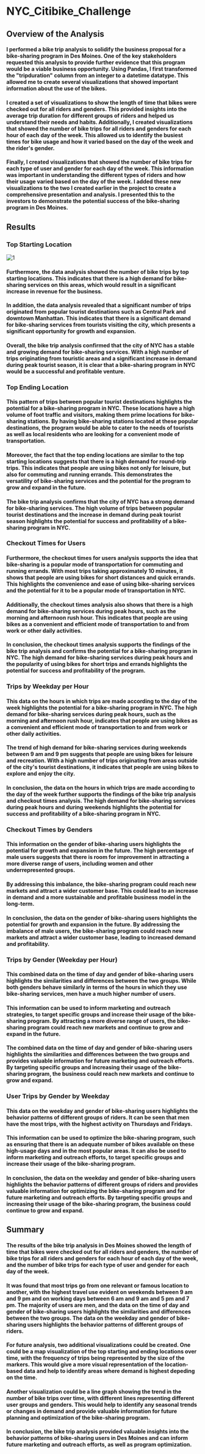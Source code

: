 # NYC_Citibike_Challenge

## Overview of the Analysis

#### I performed a bike trip analysis to solidify the business proposal for a bike-sharing program in Des Moines. One of the key stakeholders requested this analysis to provide further evidence that this program would be a viable business opportunity. Using Pandas, I first transformed the "tripduration" column from an integer to a datetime datatype. This allowed me to create several visualizations that showed important information about the use of the bikes.

#### I created a set of visualizations to show the length of time that bikes were checked out for all riders and genders. This provided insights into the average trip duration for different groups of riders and helped us understand their needs and habits. Additionally, I created visualizations that showed the number of bike trips for all riders and genders for each hour of each day of the week. This allowed us to identify the busiest times for bike usage and how it varied based on the day of the week and the rider's gender.

#### Finally, I created visualizations that showed the number of bike trips for each type of user and gender for each day of the week. This information was important in understanding the different types of riders and how their usage varied based on the day of the week. I added these new visualizations to the two I created earlier in the project to create a comprehensive presentation and analysis. I presented this to the investors to demonstrate the potential success of the bike-sharing program in Des Moines.

## Results

### Top Starting Location

![1](https://raw.githubusercontent.com/jjgomezg17/NYC_Citibike_Challenge/main/Images/1.png)

#### Furthermore, the data analysis showed the number of bike trips by top starting locations. This indicates that there is a high demand for bike-sharing services on this areas, which would result in a significant increase in revenue for the business.

#### In addition, the data analysis revealed that a significant number of trips originated from popular tourist destinations such as Central Park and downtown Manhattan. This indicates that there is a significant demand for bike-sharing services from tourists visiting the city, which presents a significant opportunity for growth and expansion.

#### Overall, the bike trip analysis confirmed that the city of NYC has a stable and growing demand for bike-sharing services. With a high number of trips originating from touristic areas and a significant increase in demand during peak tourist season, it is clear that a bike-sharing program in NYC would be a successful and profitable venture.

### Top Ending Location

#### This pattern of trips between popular tourist destinations highlights the potential for a bike-sharing program in NYC. These locations have a high volume of foot traffic and visitors, making them prime locations for bike-sharing stations. By having bike-sharing stations located at these popular destinations, the program would be able to cater to the needs of tourists as well as local residents who are looking for a convenient mode of transportation.

#### Moreover, the fact that the top ending locations are similar to the top starting locations suggests that there is a high demand for round-trip trips. This indicates that people are using bikes not only for leisure, but also for commuting and running errands. This demonstrates the versatility of bike-sharing services and the potential for the program to grow and expand in the future.

#### The bike trip analysis confirms that the city of NYC has a strong demand for bike-sharing services. The high volume of trips between popular tourist destinations and the increase in demand during peak tourist season highlights the potential for success and profitability of a bike-sharing program in NYC.

### Checkout Times for Users

#### Furthermore, the checkout times for users analysis supports the idea that bike-sharing is a popular mode of transportation for commuting and running errands. With most trips taking approximately 10 minutes, it shows that people are using bikes for short distances and quick errands. This highlights the convenience and ease of using bike-sharing services and the potential for it to be a popular mode of transportation in NYC.

#### Additionally, the checkout times analysis also shows that there is a high demand for bike-sharing services during peak hours, such as the morning and afternoon rush hour. This indicates that people are using bikes as a convenient and efficient mode of transportation to and from work or other daily activities.

#### In conclusion, the checkout times analysis supports the findings of the bike trip analysis and confirms the potential for a bike-sharing program in NYC. The high demand for bike-sharing services during peak hours and the popularity of using bikes for short trips and errands highlights the potential for success and profitability of the program.

### Trips by Weekday per Hour

#### This data on the hours in which trips are made according to the day of the week highlights the potential for a bike-sharing program in NYC. The high demand for bike-sharing services during peak hours, such as the morning and afternoon rush hour, indicates that people are using bikes as a convenient and efficient mode of transportation to and from work or other daily activities.

#### The trend of high demand for bike-sharing services during weekends between 9 am and 9 pm suggests that people are using bikes for leisure and recreation. With a high number of trips originating from areas outside of the city's tourist destinations, it indicates that people are using bikes to explore and enjoy the city.

#### In conclusion, the data on the hours in which trips are made according to the day of the week further supports the findings of the bike trip analysis and checkout times analysis. The high demand for bike-sharing services during peak hours and during weekends highlights the potential for success and profitability of a bike-sharing program in NYC.

### Checkout Times by Genders

#### This information on the gender of bike-sharing users highlights the potential for growth and expansion in the future. The high percentage of male users suggests that there is room for improvement in attracting a more diverse range of users, including women and other underrepresented groups.

#### By addressing this imbalance, the bike-sharing program could reach new markets and attract a wider customer base. This could lead to an increase in demand and a more sustainable and profitable business model in the long-term.

#### In conclusion, the data on the gender of bike-sharing users highlights the potential for growth and expansion in the future. By addressing the imbalance of male users, the bike-sharing program could reach new markets and attract a wider customer base, leading to increased demand and profitability.

### Trips by Gender (Weekday per Hour)

#### This combined data on the time of day and gender of bike-sharing users highlights the similarities and differences between the two groups. While both genders behave similarly in terms of the hours in which they use bike-sharing services, men have a much higher number of users.

#### This information can be used to inform marketing and outreach strategies, to target specific groups and increase their usage of the bike-sharing program. By attracting a more diverse range of users, the bike-sharing program could reach new markets and continue to grow and expand in the future.

#### The combined data on the time of day and gender of bike-sharing users highlights the similarities and differences between the two groups and provides valuable information for future marketing and outreach efforts. By targeting specific groups and increasing their usage of the bike-sharing program, the business could reach new markets and continue to grow and expand.

### User Trips by Gender by Weekday

#### This data on the weekday and gender of bike-sharing users highlights the behavior patterns of different groups of riders. It can be seen that men have the most trips, with the highest activity on Thursdays and Fridays.

#### This information can be used to optimize the bike-sharing program, such as ensuring that there is an adequate number of bikes available on these high-usage days and in the most popular areas. It can also be used to inform marketing and outreach efforts, to target specific groups and increase their usage of the bike-sharing program.

#### In conclusion, the data on the weekday and gender of bike-sharing users highlights the behavior patterns of different groups of riders and provides valuable information for optimizing the bike-sharing program and for future marketing and outreach efforts. By targeting specific groups and increasing their usage of the bike-sharing program, the business could continue to grow and expand.

## Summary

#### The results of the bike trip analysis in Des Moines showed the length of time that bikes were checked out for all riders and genders, the number of bike trips for all riders and genders for each hour of each day of the week, and the number of bike trips for each type of user and gender for each day of the week.

#### It was found that most trips go from one relevant or famous location to another, with the highest travel use evident on weekends between 9 am and 9 pm and on working days between 6 am and 9 am and 5 pm and 7 pm. The majority of users are men, and the data on the time of day and gender of bike-sharing users highlights the similarities and differences between the two groups. The data on the weekday and gender of bike-sharing users highlights the behavior patterns of different groups of riders.

#### For future analysis, two additional visualizations could be created. One could be a map visualization of the top starting and ending locations over time, with the frequency of trips being represented by the size of the markers. This would give a more visual representation of the location-based data and help to identify areas where demand is highest depeding on the time.

#### Another visualization could be a line graph showing the trend in the number of bike trips over time, with different lines representing different user groups and genders. This would help to identify any seasonal trends or changes in demand and provide valuable information for future planning and optimization of the bike-sharing program.

#### In conclusion, the bike trip analysis provided valuable insights into the behavior patterns of bike-sharing users in Des Moines and can inform future marketing and outreach efforts, as well as program optimization.
